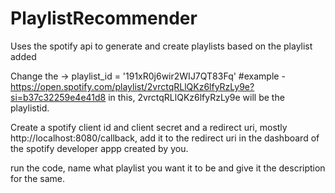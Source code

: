 # PlaylistRecommender
Uses the spotify api to generate and create playlists based on the playlist added

Change the -> playlist_id = '191xR0j6wir2WIJ7QT83Fq' #example - https://open.spotify.com/playlist/2vrctqRLlQKz6lfyRzLy9e?si=b37c32259e4e41d8 in this, 2vrctqRLlQKz6lfyRzLy9e will be the playlistid. 

Create a spotify client id and client secret and a redirect uri, mostly http://localhost:8080/callback, add it to the redirect uri in the dashboard of the spotify developer appp created by you.

run the code, name what playlist you want it to be and give it the description for the same.

